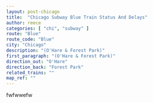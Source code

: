 ```yaml
---
layout: post-chicago
title:  "Chicago Subway Blue Train Status And Delays"
author: reece
categories: [ "chi", "subway" ]
route: "Blue"
route_code: "Blue"
city: "Chicago"
description: "(O'Hare & Forest Park)"
first_paragraph: "(O'Hare & Forest Park)"
direction_out: "O'Hare"
direction_back: "Forest Park"
related_trains: ""
map_ref: ""
---
```


fwfwwefw
